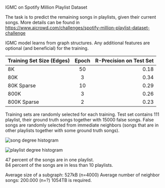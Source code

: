 IGMC on Spotify Million Playlist Dataset

The task is to predict the remaining songs in playlists, given their current songs. More details can 
be found in https://www.aicrowd.com/challenges/spotify-million-playlist-dataset-challenge
 
IGMC model learns from graph structures. Any additional features are optional (and beneficial) for the training.

| Training Set Size (Edges) |  Epoch | R-Precision on Test Set |
|-------------------|:------:|------------:|
| 8K                |     50 |        0.18 |
| 80K               |      3 |        0.34 |
| 80K Sparse        |     10 |        0.29 |
| 800K              |      3 |        0.26 |
| 800K Sparse       |      2 |        0.23 |

Training sets are randomly selected for each training. Test set contains 111 playlist, their ground truth songs together with 15000 false songs. 
False songs are randomly selected from immediate neighbors (songs that are in other playlists together with some ground truth songs).

![song degree histogram](imgs/songhist.png)

![playlist degree histogram](imgs/plhist.png)

47 percent of the songs are in one playlist.  
84 percent of the songs are in less than 10 playlists.  

Average size of a subgraph: 527kB (n=4000)
Average number of neighbor songs: 200.000 (n=?)
1054TB is required.


